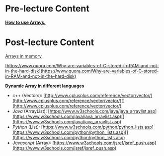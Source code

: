 # Pre-lecture Content

**[How to use Arrays.](https://www.interviewbit.com/tutorial/array-implementation-details/)**

# Post-lecture Content

[Arrays in memory](https://www.interviewbit.com/tutorial/arrays-in-programming-fundamentals/#arrays-in-programming-fundamentals)

[https://www.quora.com/Why-are-variables-of-C-stored-in-RAM-and-not-in-the-hard-disk](https://www.quora.com/Why-are-variables-of-C-stored-in-RAM-and-not-in-the-hard-disk)

**Dynamic Array in different languages**

- _c++_ (Vectors): [http://www.cplusplus.com/reference/vector/vector/](http://www.cplusplus.com/reference/vector/vector/)[](http://www.cplusplus.com/reference/vector/vector/)
- _Java_ (ArrayList): [https://www.w3schools.com/java/java_arraylist.asp](https://www.w3schools.com/java/java_arraylist.asp)[](https://www.w3schools.com/java/java_arraylist.asp)
- _Python_ (List): [https://www.w3schools.com/python/python_lists.asp](https://www.w3schools.com/python/python_lists.asp)[](https://www.w3schools.com/python/python_lists.asp)
- _Javascript_ (Array): [https://www.w3schools.com/jsref/jsref_push.asp](https://www.w3schools.com/jsref/jsref_push.asp)
